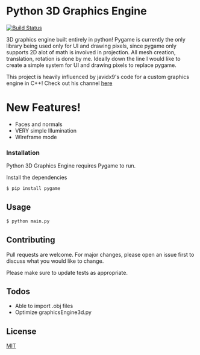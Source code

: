 # Python 3D Graphics Engine

[![Build Status](https://travis-ci.org/joemccann/dillinger.svg?branch=master)](https://travis-ci.org/joemccann/dillinger)

3D graphics engine built entirely in python! Pygame is currently the only library being used only for UI and drawing pixels, since pygame only supports 2D alot of math is involved in projection. All mesh creation, translation, rotation is done by me. Ideally down the line I would like to create a simple system for UI and drawing pixels to replace pygame.

This project is heavily influenced by javidx9's code for a custom graphics engine in C++! Check out his channel [here](https://www.youtube.com/channel/UC-yuWVUplUJZvieEligKBkA)

# New Features!

  - Faces and normals
  - VERY simple Illumination
  - Wireframe mode

### Installation

Python 3D Graphics Engine requires Pygame to run.

Install the dependencies

```sh
$ pip install pygame
```
## Usage

```bash
$ python main.py
```

## Contributing
Pull requests are welcome. For major changes, please open an issue first to discuss what you would like to change.

Please make sure to update tests as appropriate.
## Todos

 - Able to import .obj files
 - Optimize graphicsEngine3d.py

## License
[MIT](https://choosealicense.com/licenses/mit/)
